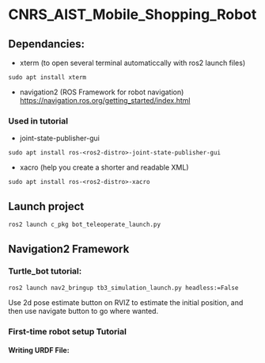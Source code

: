 # CNRS_AIST_Mobile_Shopping_Robot

## Dependancies: 
- xterm (to open several terminal automaticcally with ros2 launch files)
```
sudo apt install xterm
```
- navigation2 (ROS Framework for robot navigation)
https://navigation.ros.org/getting_started/index.html

### Used in tutorial
- joint-state-publisher-gui
```
sudo apt install ros-<ros2-distro>-joint-state-publisher-gui
```
- xacro (help you create a shorter and readable XML)
```
sudo apt install ros-<ros2-distro>-xacro
```

## Launch project
```
ros2 launch c_pkg bot_teleoperate_launch.py
```

## Navigation2 Framework

### Turtle_bot tutorial:
```
ros2 launch nav2_bringup tb3_simulation_launch.py headless:=False
```
Use 2d pose estimate button on RVIZ to estimate the initial position, and then use navigate button to go where wanted.

### First-time robot setup Tutorial

#### Writing URDF File:

